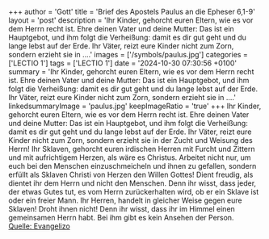 +++
author = 'Gott'
title = 'Brief des Apostels Paulus an die Epheser 6,1-9'
layout = 'post'
description = 'Ihr Kinder, gehorcht euren Eltern, wie es vor dem Herrn recht ist. Ehre deinen Vater und deine Mutter: Das ist ein Hauptgebot, und ihm folgt die Verheißung: damit es dir gut geht und du lange lebst auf der Erde. Ihr Väter, reizt eure Kinder nicht zum Zorn, sondern erzieht sie in ....'
images = ['/symbols/paulus.jpg']
categories = ['LECTIO 1']
tags = ['LECTIO 1']
date = '2024-10-30 07:30:56 +0100'
summary = 'Ihr Kinder, gehorcht euren Eltern, wie es vor dem Herrn recht ist. Ehre deinen Vater und deine Mutter: Das ist ein Hauptgebot, und ihm folgt die Verheißung: damit es dir gut geht und du lange lebst auf der Erde. Ihr Väter, reizt eure Kinder nicht zum Zorn, sondern erzieht sie in ....'
linkedsummaryImage = 'paulus.jpg'
keepImageRatio = 'true'
+++
Ihr Kinder, gehorcht euren Eltern, wie es vor dem Herrn recht ist.
Ehre deinen Vater und deine Mutter: Das ist ein Hauptgebot, und ihm folgt die Verheißung:
damit es dir gut geht und du lange lebst auf der Erde.
Ihr Väter, reizt eure Kinder nicht zum Zorn, sondern erzieht sie in der Zucht und Weisung des Herrn!
Ihr Sklaven, gehorcht euren irdischen Herren mit Furcht und Zittern und mit aufrichtigem Herzen, als wäre es Christus.<!--more-->
Arbeitet nicht nur, um euch bei den Menschen einzuschmeicheln und ihnen zu gefallen, sondern erfüllt als Sklaven Christi von Herzen den Willen Gottes!
Dient freudig, als dientet ihr dem Herrn und nicht den Menschen.
Denn ihr wisst, dass jeder, der etwas Gutes tut, es vom Herrn zurückerhalten wird, ob er ein Sklave ist oder ein freier Mann.
Ihr Herren, handelt in gleicher Weise gegen eure Sklaven! Droht ihnen nicht! Denn ihr wisst, dass ihr im Himmel einen gemeinsamen Herrn habt. Bei ihm gibt es kein Ansehen der Person.<br> [Quelle: Evangelizo](https://evangeliumtagfuertag.org/DE/gospel)